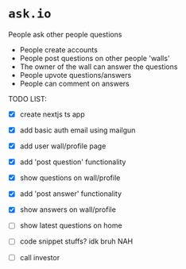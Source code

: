 # `ask.io`

People ask other people questions

- People create accounts
- People post questions on other people 'walls'
- The owner of the wall can answer the questions
- People upvote questions/answers
- People can comment on answers

TODO LIST:

- [x] create  nextjs ts app
- [x] add basic auth email using mailgun
- [x] add user wall/profile page
- [x] add 'post question' functionality
- [x] show questions on wall/profile
- [x] add 'post answer' functionality
- [x] show answers on wall/profile
- [ ] show latest questions on home


- [ ] code snippet stuffs? idk bruh NAH
- [ ] call investor
